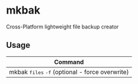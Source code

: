 # mkbak
Cross-Platform lightweight file backup creator

## Usage

|Command|
|---|
|mkbak <kbd>files</kbd> <kbd>-f</kbd> (optional - force overwrite)|
